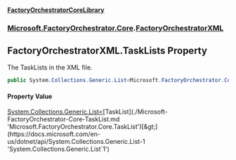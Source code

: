 #### [FactoryOrchestratorCoreLibrary](./FactoryOrchestratorCoreLibrary.md 'FactoryOrchestratorCoreLibrary')
### [Microsoft.FactoryOrchestrator.Core](./Microsoft-FactoryOrchestrator-Core.md 'Microsoft.FactoryOrchestrator.Core').[FactoryOrchestratorXML](./Microsoft-FactoryOrchestrator-Core-FactoryOrchestratorXML.md 'Microsoft.FactoryOrchestrator.Core.FactoryOrchestratorXML')
## FactoryOrchestratorXML.TaskLists Property
The TaskLists in the XML file.  
```csharp
public System.Collections.Generic.List<Microsoft.FactoryOrchestrator.Core.TaskList> TaskLists { get; set; }
```
#### Property Value
[System.Collections.Generic.List&lt;](https://docs.microsoft.com/en-us/dotnet/api/System.Collections.Generic.List-1 'System.Collections.Generic.List`1')[TaskList](./Microsoft-FactoryOrchestrator-Core-TaskList.md 'Microsoft.FactoryOrchestrator.Core.TaskList')[&gt;](https://docs.microsoft.com/en-us/dotnet/api/System.Collections.Generic.List-1 'System.Collections.Generic.List`1')  
